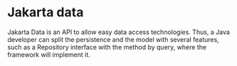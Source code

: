 # Jakarta data



Jakarta Data is an API to allow easy data access technologies. Thus, a Java developer can split the persistence and the model with several features, such as a Repository interface with the method by query, where the framework will implement it.
